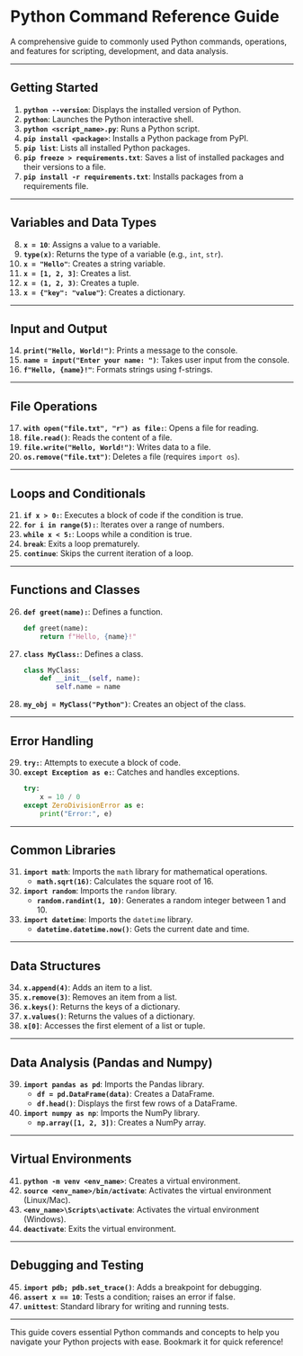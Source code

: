 # Python Command Reference Guide

A comprehensive guide to commonly used Python commands, operations, and features for scripting, development, and data analysis.

---

## Getting Started
1. **`python --version`**: Displays the installed version of Python.
2. **`python`**: Launches the Python interactive shell.
3. **`python <script_name>.py`**: Runs a Python script.
4. **`pip install <package>`**: Installs a Python package from PyPI.
5. **`pip list`**: Lists all installed Python packages.
6. **`pip freeze > requirements.txt`**: Saves a list of installed packages and their versions to a file.
7. **`pip install -r requirements.txt`**: Installs packages from a requirements file.

---

## Variables and Data Types
8. **`x = 10`**: Assigns a value to a variable.
9. **`type(x)`**: Returns the type of a variable (e.g., `int`, `str`).
10. **`x = "Hello"`**: Creates a string variable.
11. **`x = [1, 2, 3]`**: Creates a list.
12. **`x = (1, 2, 3)`**: Creates a tuple.
13. **`x = {"key": "value"}`**: Creates a dictionary.

---

## Input and Output
14. **`print("Hello, World!")`**: Prints a message to the console.
15. **`name = input("Enter your name: ")`**: Takes user input from the console.
16. **`f"Hello, {name}!"`**: Formats strings using f-strings.

---

## File Operations
17. **`with open("file.txt", "r") as file:`**: Opens a file for reading.
18. **`file.read()`**: Reads the content of a file.
19. **`file.write("Hello, World!")`**: Writes data to a file.
20. **`os.remove("file.txt")`**: Deletes a file (requires `import os`).

---

## Loops and Conditionals
21. **`if x > 0:`**: Executes a block of code if the condition is true.
22. **`for i in range(5):`**: Iterates over a range of numbers.
23. **`while x < 5:`**: Loops while a condition is true.
24. **`break`**: Exits a loop prematurely.
25. **`continue`**: Skips the current iteration of a loop.

---

## Functions and Classes
26. **`def greet(name):`**: Defines a function.
    ```python
    def greet(name):
        return f"Hello, {name}!"
    ```
27. **`class MyClass:`**: Defines a class.
    ```python
    class MyClass:
        def __init__(self, name):
            self.name = name
    ```
28. **`my_obj = MyClass("Python")`**: Creates an object of the class.

---

## Error Handling
29. **`try:`**: Attempts to execute a block of code.
30. **`except Exception as e:`**: Catches and handles exceptions.
    ```python
    try:
        x = 10 / 0
    except ZeroDivisionError as e:
        print("Error:", e)
    ```

---

## Common Libraries
31. **`import math`**: Imports the `math` library for mathematical operations.
    - **`math.sqrt(16)`**: Calculates the square root of 16.
32. **`import random`**: Imports the `random` library.
    - **`random.randint(1, 10)`**: Generates a random integer between 1 and 10.
33. **`import datetime`**: Imports the `datetime` library.
    - **`datetime.datetime.now()`**: Gets the current date and time.

---

## Data Structures
34. **`x.append(4)`**: Adds an item to a list.
35. **`x.remove(3)`**: Removes an item from a list.
36. **`x.keys()`**: Returns the keys of a dictionary.
37. **`x.values()`**: Returns the values of a dictionary.
38. **`x[0]`**: Accesses the first element of a list or tuple.

---

## Data Analysis (Pandas and Numpy)
39. **`import pandas as pd`**: Imports the Pandas library.
    - **`df = pd.DataFrame(data)`**: Creates a DataFrame.
    - **`df.head()`**: Displays the first few rows of a DataFrame.
40. **`import numpy as np`**: Imports the NumPy library.
    - **`np.array([1, 2, 3])`**: Creates a NumPy array.

---

## Virtual Environments
41. **`python -m venv <env_name>`**: Creates a virtual environment.
42. **`source <env_name>/bin/activate`**: Activates the virtual environment (Linux/Mac).
43. **`<env_name>\Scripts\activate`**: Activates the virtual environment (Windows).
44. **`deactivate`**: Exits the virtual environment.

---

## Debugging and Testing
45. **`import pdb; pdb.set_trace()`**: Adds a breakpoint for debugging.
46. **`assert x == 10`**: Tests a condition; raises an error if false.
47. **`unittest`**: Standard library for writing and running tests.

---

This guide covers essential Python commands and concepts to help you navigate your Python projects with ease. Bookmark it for quick reference!
